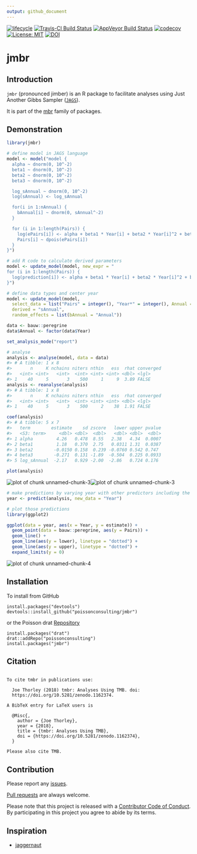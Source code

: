 ```yaml
---
output: github_document
---
```


<!-- README.md is generated from README.Rmd. Please edit that file -->



 [![lifecycle](https://img.shields.io/badge/lifecycle-maturing-blue.svg)](https://www.tidyverse.org/lifecycle/#maturing)
[![Travis-CI Build Status](https://travis-ci.org/poissonconsulting/jmbr.svg?branch=master)](https://travis-ci.org/poissonconsulting/jmbr)
[![AppVeyor Build Status](https://ci.appveyor.com/api/projects/status/github/poissonconsulting/jmbr?branch=master&svg=true)](https://ci.appveyor.com/project/poissonconsulting/jmbr)
[![codecov](https://codecov.io/gh/poissonconsulting/jmbr/branch/master/graph/badge.svg)](https://codecov.io/gh/poissonconsulting/jmbr)
[![License: MIT](https://img.shields.io/badge/License-MIT-blue.svg)](https://opensource.org/licenses/MIT)
[![DOI](https://zenodo.org/badge/DOI/10.5281/zenodo.1162355.svg)](https://doi.org/10.5281/zenodo.1162355)

# jmbr

## Introduction

`jmbr` (pronounced jimber) is an R package to facilitate analyses using Just Another Gibbs Sampler ([`JAGS`](http://mcmc-jags.sourceforge.net)).

It is part of the [mbr](https://github.com/poissonconsulting/mbr) family of packages.

## Demonstration


```r
library(jmbr)
```


```r
# define model in JAGS language
model <- model("model {
  alpha ~ dnorm(0, 10^-2)
  beta1 ~ dnorm(0, 10^-2)
  beta2 ~ dnorm(0, 10^-2)
  beta3 ~ dnorm(0, 10^-2)

  log_sAnnual ~ dnorm(0, 10^-2)
  log(sAnnual) <- log_sAnnual

  for(i in 1:nAnnual) {
    bAnnual[i] ~ dnorm(0, sAnnual^-2)
  }

  for (i in 1:length(Pairs)) {
    log(ePairs[i]) <- alpha + beta1 * Year[i] + beta2 * Year[i]^2 + beta3 * Year[i]^3 + bAnnual[Annual[i]]
    Pairs[i] ~ dpois(ePairs[i])
  }
}")

# add R code to calculate derived parameters
model <- update_model(model, new_expr = "
for (i in 1:length(Pairs)) {
  log(prediction[i]) <- alpha + beta1 * Year[i] + beta2 * Year[i]^2 + beta3 * Year[i]^3 + bAnnual[Annual[i]]
}")

# define data types and center year
model <- update_model(model, 
  select_data = list("Pairs" = integer(), "Year*" = integer(), Annual = factor()),
  derived = "sAnnual",
  random_effects = list(bAnnual = "Annual"))

data <- bauw::peregrine
data$Annual <- factor(data$Year)

set_analysis_mode("report")

# analyse
analysis <- analyse(model, data = data)
#> # A tibble: 1 x 8
#>       n     K nchains niters nthin   ess  rhat converged
#>   <int> <int>   <int>  <int> <int> <int> <dbl> <lgl>    
#> 1    40     5       3    500     1     9  3.89 FALSE
analysis <- reanalyse(analysis)
#> # A tibble: 1 x 8
#>       n     K nchains niters nthin   ess  rhat converged
#>   <int> <int>   <int>  <int> <int> <int> <dbl> <lgl>    
#> 1    40     5       3    500     2    38  1.91 FALSE

coef(analysis)
#> # A tibble: 5 x 7
#>   term        estimate    sd zscore   lower upper pvalue
#>   <S3: term>     <dbl> <dbl>  <dbl>   <dbl> <dbl>  <dbl>
#> 1 alpha         4.26   0.478  8.55   2.38   4.34  0.0007
#> 2 beta1         1.18   0.370  2.75   0.0311 1.31  0.0387
#> 3 beta2        -0.0150 0.158  0.239 -0.0760 0.542 0.747 
#> 4 beta3        -0.271  0.131 -1.89  -0.504  0.225 0.0933
#> 5 log_sAnnual  -2.17   0.929 -2.00  -2.86   0.724 0.176

plot(analysis)
```

![plot of chunk unnamed-chunk-3](tools/README-unnamed-chunk-3-1.png)![plot of chunk unnamed-chunk-3](tools/README-unnamed-chunk-3-2.png)


```r
# make predictions by varying year with other predictors including the random effect of Annual held constant
year <- predict(analysis, new_data = "Year")

# plot those predictions
library(ggplot2)

ggplot(data = year, aes(x = Year, y = estimate)) +
  geom_point(data = bauw::peregrine, aes(y = Pairs)) +
  geom_line() +
  geom_line(aes(y = lower), linetype = "dotted") +
  geom_line(aes(y = upper), linetype = "dotted") +
  expand_limits(y = 0)
```

![plot of chunk unnamed-chunk-4](tools/README-unnamed-chunk-4-1.png)

## Installation

To install from GitHub
```
install.packages("devtools")
devtools::install_github("poissonconsulting/jmbr")
```

or the Poisson drat [Repository](https://github.com/poissonconsulting/drat)

```
install.packages("drat")
drat::addRepo("poissonconsulting")
install.packages("jmbr")
```

## Citation


```

To cite tmbr in publications use:

  Joe Thorley (2018) tmbr: Analyses Using TMB. doi:
  https://doi.org/10.5281/zenodo.1162374.

A BibTeX entry for LaTeX users is

  @Misc{,
    author = {Joe Thorley},
    year = {2018},
    title = {tmbr: Analyses Using TMB},
    doi = {https://doi.org/10.5281/zenodo.1162374},
  }

Please also cite TMB.
```

## Contribution

Please report any [issues](https://github.com/poissonconsulting/jmbr/issues).

[Pull requests](https://github.com/poissonconsulting/jmbr/pulls) are always welcome.

Please note that this project is released with a [Contributor Code of Conduct](CONDUCT.md). By participating in this project you agree to abide by its terms.

## Inspiration

- [jaggernaut](https://github.com/poissonconsulting/jaggernaut)

